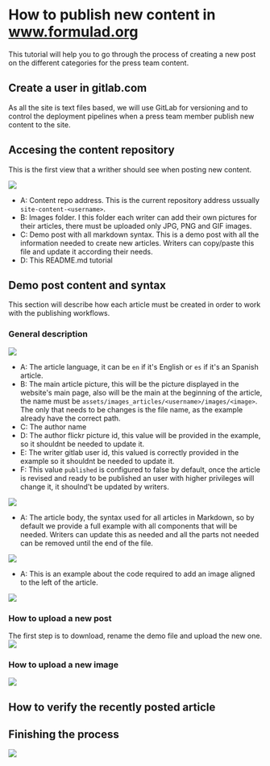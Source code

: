 # How to publish new content in www.formulad.org

This tutorial will help you to go through the process of
creating a new post on the different categories for the
press team content.

## Create a user in gitlab.com

As all the site is text files based, we will
use GitLab for versioning and to control the
deployment pipelines when a press team
member publish new content to the site.

## Accesing the content repository

This is the first view that a writher should see when posting new
content.

![](images/tutorial_00.png)

* A: Content repo address. This is the current repository address ussually `site-content-<username>`.
* B: Images folder. I this folder each writer can add their own pictures for their articles, there
must be uploaded only JPG, PNG and GIF images.
* C: Demo post with all markdown syntax. This is a demo post with all the information needed to create
new articles. Writers can copy/paste this file and update it according their needs.
* D: This README.md tutorial

## Demo post content and syntax

This section will describe how each article must be created in order to work with the
publishing workflows.


### General description

![](images/tutorial_01.png)

* A: The article language, it can be `en` if it's English or `es` if it's an Spanish article.
* B: The main article picture, this will be the picture displayed in the website's main page,
also will be the main at the beginning of the article, the name must be
`assets/images_articles/<username>/images/<image>`. The only that needs to be changes is the
file name, as the example already have the correct path.
* C: The author name
* D: The author flickr picture id, this value will be provided in the example, so it shouldnt be
needed to update it.
* E: The writer gitlab user id, this valued is correctly provided in the example so it shouldnt be
needed to update it.
* F: This value `published` is configured to false by default, once the article is revised and
ready to be published an user with higher privileges will change it, it shoulnd't be updated
by writers.


![](images/tutorial_02.png)

* A: The article body, the syntax used for all articles in Markdown, so by default we provide a
full example with all components that will be needed. Writers can update this as needed and all
the parts not needed can be removed until the end of the file.

![](images/tutorial_03.png)

* A: This is an example about the code required to add an image aligned to the left of the article.


![](images/tutorial_04.png)

### How to upload a new post

The first step is to download, rename the demo file and upload the new one.
![](images/tutorial_05.png)




### How to upload a new image
![](images/tutorial_06.png)



## How to verify the recently posted article

## Finishing the process
![](images/tutorial_07.png)

